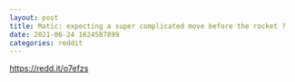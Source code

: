 ```yaml
--- 
layout: post 
title: Matic: expecting a super complicated move before the rocket ? 
date: 2021-06-24 1624587899 
categories: reddit 
--- 
```

https://redd.it/o7efzs